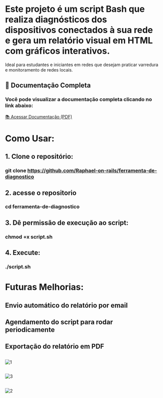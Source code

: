 # Este projeto é um script Bash que realiza diagnósticos dos dispositivos conectados à sua rede e gera um **relatório visual** em HTML com gráficos interativos.  
Ideal para estudantes e iniciantes em redes que desejam praticar varredura e monitoramento de redes locais.
##
## 📄 Documentação Completa

### Você pode visualizar a documentação completa clicando no link abaixo:

[📚 Acessar Documentação (PDF)](./funcionamento(documentacao).pdf)
##

##
# Como Usar:

## 1. Clone o repositório:


  ### git clone https://github.com/Raphael-on-rails/ferramenta-de-diagnostico
##

## 2. acesse o repositorio
   
  ### cd ferramenta-de-diagnostico
##
## 3. Dê permissão de execução ao script:

  ### chmod +x script.sh
  ##

## 4. Execute:

  ### ./script.sh


##


##
# Futuras Melhorias:


## Envio automático do relatório por email


## Agendamento do script para rodar periodicamente


## Exportação do relatório em PDF
##


##
![1](https://github.com/user-attachments/assets/9f8b0755-d7b0-4f26-a494-a5519dcf5b6a)
##

![3](https://github.com/user-attachments/assets/2f834600-78ed-4f57-9a43-bb2baa3d9c8e)
##

![2](https://github.com/user-attachments/assets/fbaab483-7521-4581-8260-5a3bfd10d365)
##

